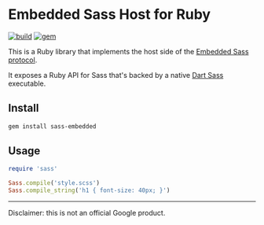 # Embedded Sass Host for Ruby

[![build](https://github.com/ntkme/embedded-host-ruby/actions/workflows/build.yml/badge.svg)](https://github.com/ntkme/embedded-host-ruby/actions/workflows/build.yml)
[![gem](https://badge.fury.io/rb/sass-embedded.svg)](https://rubygems.org/gems/sass-embedded)

This is a Ruby library that implements the host side of the [Embedded Sass protocol](https://github.com/sass/sass-embedded-protocol).

It exposes a Ruby API for Sass that's backed by a native [Dart Sass](https://sass-lang.com/dart-sass) executable.

## Install

``` sh
gem install sass-embedded
```

## Usage

``` ruby
require 'sass'

Sass.compile('style.scss')
Sass.compile_string('h1 { font-size: 40px; }')
```

---

Disclaimer: this is not an official Google product.
